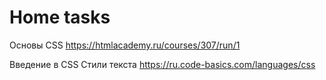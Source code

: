 # Home tasks

Основы CSS
https://htmlacademy.ru/courses/307/run/1

Введение в CSS
Стили текста
https://ru.code-basics.com/languages/css
